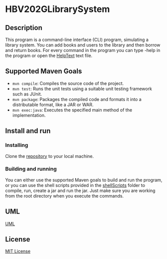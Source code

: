 # HBV202GLibrarySystem

## Description
This program is a command-line interface (CLI) program, simulating a library system. 
You can add books and users to the library and then borrow and return books. For every command in
the program you can type -help in the program or open the [HelpText](helpText.txt) text file.

## Supported Maven Goals

- `mvn compile`: Compiles the source code of the project.
- `mvn test`: Runs the unit tests using a suitable unit testing framework such as JUnit.
- `mvn package`: Packages the compiled code and formats it into a distributable format, like a JAR or WAR.
- `mvn exec:java`: Executes the specified main method of the implementation.

## Install and run

### Installing
Clone the [repository](https://github.com/ArnthorAtli/LibrarySystem)  to your local machine. 

### Building and running
You can either use the supported Maven goals to build and run the program, or you can use the
shell scripts provided in the [shellScripts](./shellScripts) folder to compile, run, create a jar and run the jar. Just make sure
you are working from the root directory when you execute the commands.
## UML
[UML](UML/library_system.jpg)

## License
[MIT License](LICENSE)
